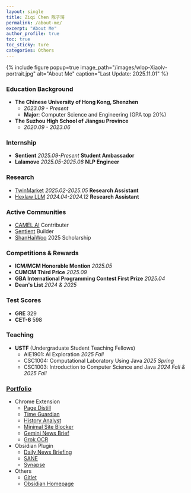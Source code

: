 ```yaml
---
layout: single
title: Ziqi Chen 陈子琦
permalink: /about-me/
excerpt: "About Me"
author_profile: true
toc: true
toc_sticky: ture
categories: Others
---
```

{% include figure popup=true image_path="/images/wlop-Xiaolv-portrait.jpg" alt="About Me" caption="Last Update: 2025.11.01" %}

### Education Background
- **The Chinese University of Hong Kong, Shenzhen**
    - *2023.09 - Present*
    - **Major**: Computer Science and Engineering (GPA top 20%)
- **The Suzhou High School of Jiangsu Province**
    - *2020.09 - 2023.06*

### Internship
- **Sentient**  *2025.09-Present* **Student Ambassador**
- **Lalamove**  *2025.05-2025.08*  **NLP Engineer**

### Research
- [TwinMarket](https://arxiv.org/abs/2502.01506)  *2025.02-2025.05*  **Research Assistant**
- [Hexlaw LLM](https://hexlaw.hexai.tech)  *2024.04-2024.12*  **Research Assistant**

### Active Communities
- [CAMEL AI](https://www.camel-ai.org/) Contributer
- [Sentient](https://www.sentient.xyz/) Builder
- [ShanHaiWoo](https://www.shanhaiwoo.com/) 2025 Scholarship

### Competitions & Rewards
- **ICM/MCM Honorable Mention** *2025.05*
- **CUMCM Third Price** *2025.09*
- **GBA International Programming Contest First Prize** *2025.04*
- **Dean's List** *2024 & 2025*

### Test Scores
- **GRE** 329
- **CET-6** 598

### Teaching
- **USTF** (Undergraduate Student Teaching Fellows)
    - AIE1901: AI Exploration *2025 Fall*
    - CSC1004: Computational Laboratory Using Java *2025 Spring*
    - CSC1003: Introduction to Computer Science and Java *2024 Fall & 2025 Fall*

### [Portfolio](/portfolio/)
- Chrome Extension
    - [Page Distill](https://chromewebstore.google.com/detail/ai-page-summarizer/dljebhllfjmeidaafhdlidpdhdhkfgph)
    - [Time Guardian](https://chromewebstore.google.com/detail/time-guardian/nooddbcedmaojbhgebdcjdnkjbojjjeb)
    - [History Analyst](https://chromewebstore.google.com/detail/history-analyst/jajeniihjddcaaohplihdjjokefpgaof)
    - [Minimal Site Blocker](https://chromewebstore.google.com/detail/minimal-site-blocker/mfofjdhlkoelfhjlhahbbpplaodabadk)
    - [Gemini News Brief](https://chromewebstore.google.com/detail/gemini-news-brief/hficggpiebfkkdcodpknjdhhlinieddk)
    - [Grok OCR](https://chromewebstore.google.com/detail/grok-ocr/hcflmjbogncfihbaeppgophciaahgald)
- Obsidian Plugin
    - [Daily News Briefing](https://github.com/ChenziqiAdam/Daily-News-Briefing)
    - [SANE](https://github.com/ChenziqiAdam/SANE)
    - [Synapse](https://github.com/ChenziqiAdam/Synapse)
- Others
    - [Gitlet](https://github.com/ChenziqiAdam/cs61b-Gitlet)
    - [Obsidian Homepage](https://github.com/ChenziqiAdam/Obsidian-Homepage)